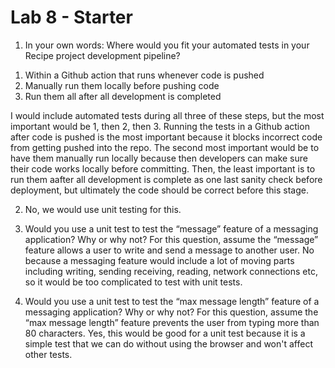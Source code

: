 # Lab 8 - Starter
1) In your own words: Where would you fit your automated tests in your Recipe project development pipeline?

1. Within a Github action that runs whenever code is pushed 
2. Manually run them locally before pushing code
3. Run them all after all development is completed

I would include automated tests during all three of these steps, but the most important would be 1, then 2, then 3. Running the tests in a Github action after code is pushed is the most important because it blocks incorrect code from getting pushed into the repo. The second most important would be to have them manually run locally because then developers can make sure their code works locally before committing. Then, the least important is to run them aafter all development is complete as one last sanity check before deployment, but ultimately the code should be correct before this stage.

2) No, we would use unit testing for this.

3) Would you use a unit test to test the “message” feature of a messaging application? Why or why not? For this question, assume the “message” feature allows a user to write and send a message to another user.
No because a messaging feature would include a lot of moving parts including writing, sending receiving, reading, network connections etc, so it would be too complicated to test with unit tests.


4) Would you use a unit test to test the “max message length” feature of a messaging application? Why or why not? For this question, assume the “max message length” feature prevents the user from typing more than 80 characters.
Yes, this would be good for a unit test because it is a simple test that we can do without using the browser and won't affect other tests.
